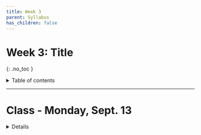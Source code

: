 ```yaml
---
title: Week 3
parent: Syllabus
has_children: false
---
```


# Week 3: Title
{: .no_toc }

<details closed markdown="block">
  <summary>
    Table of contents
  </summary>
  {: .text-delta }
1. TOC
{:toc}
</details>

---

<!-- ########################################################################### -->

# Class - Monday, Sept. 13

<details closed markdown="block">
  <summary>Details</summary>

+ [**Class notes**](Class_1/XDASI_SummaryStats.html){: target="blank"}

+ [**Class exercise and dataset**](Class_1/mouse_genes.zip){: target="blank"}

</details>

<!-- ########################################################################### -->

<!-- ########################################################################### -->

<!-- # Class - Thursday, Sept. 16

<details closed markdown="block">
  <summary>Details</summary>

</details> -->

<!-- ########################################################################### -->

<!-- ########################################################################### -->

<!-- # Recitation - Friday, Sept. 17

<details closed markdown="block">
  <summary>Details</summary>

</details> -->

<!-- ########################################################################### -->
